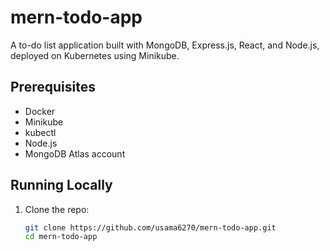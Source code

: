 # mern-todo-app


A to-do list application built with MongoDB, Express.js, React, and Node.js, deployed on Kubernetes using Minikube.

## Prerequisites
- Docker
- Minikube
- kubectl
- Node.js
- MongoDB Atlas account

## Running Locally
1. Clone the repo:
   ```bash
   git clone https://github.com/usama6270/mern-todo-app.git
   cd mern-todo-app
